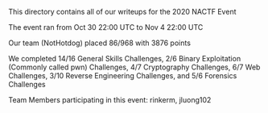 This directory contains all of our writeups for the 2020 NACTF Event

The event ran from Oct 30 22:00 UTC to Nov 4 22:00 UTC

Our team (NotHotdog) placed 86/968 with 3876 points

We completed 14/16 General Skills Challenges, 2/6 Binary Exploitation (Commonly called pwn) Challenges, 4/7 Cryptography Challenges, 6/7 Web Challenges, 3/10 Reverse Engineering Challenges, and 5/6 Forensics Challenges

Team Members participating in this event: rinkerm, jluong102
